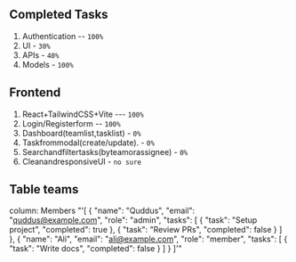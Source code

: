 ## Completed Tasks

1. Authentication -- `100%`
2. UI - `30%`
3. APIs - `40%`
4. Models - `100%`

## Frontend

1. React+TailwindCSS+Vite --- `100%`
2. Login/Registerform -- `100%`
3. Dashboard(teamlist,tasklist) - `0%`
4. Taskfrommodal(create/update). - `0%`
5. Searchandfiltertasks(byteamorassignee) - `0%`
6. CleanandresponsiveUI  - `no sure`

## Table teams 

column: Members "'[
  {
    "name": "Quddus",
    "email": "quddus@example.com",
    "role": "admin",
    "tasks": [
      { "task": "Setup project", "completed": true },
      { "task": "Review PRs", "completed": false }
    ]
  },
  {
    "name": "Ali",
    "email": "ali@example.com",
    "role": "member",
    "tasks": [
      { "task": "Write docs", "completed": false }
    ]
  }
]'"
